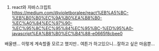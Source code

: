 1. react와 자바스크립트 
https://medium.com/@violetboralee/react%EB%A5%BC-%EB%B0%B0%EC%9A%B0%EA%B8%B0-%EC%A0%84%EC%97%90-%EC%95%8C%EC%95%84%EC%95%BC-%ED%95%A0-javascript%EA%B8%B0%EC%B4%88-e0665f8cbee0

배울땐... 이렇게 계속할줄 모르고 했지만.. 여튼가 하고있으니...잘하고 싶은 마음뿐...
